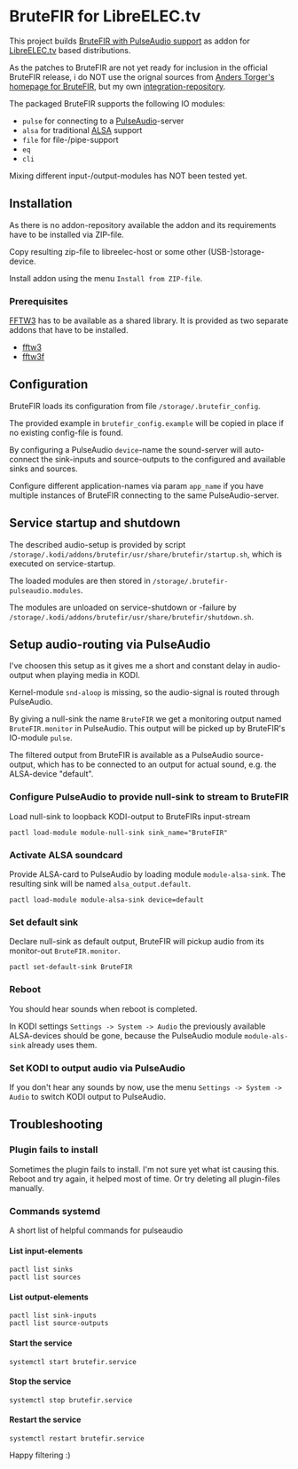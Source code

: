 # BruteFIR for LibreELEC.tv

This project builds [BruteFIR with PulseAudio support](https://github.com/chipfunk/brutefir) as addon for [LibreELEC.tv](https://libreelec.tv) based distributions.

As the patches to BruteFIR are not yet ready for inclusion in the official BruteFIR release, i do NOT use the orignal sources from [Anders Torger's homepage for BruteFIR](http://www.ludd.ltu.se/~torger/brutefir.html), but my own [integration-repository](https://github.com/chipfunk/brutefir).


The packaged BruteFIR supports the following IO modules:

- `pulse` for connecting to a [PulseAudio](https://www.freedesktop.org/wiki/Software/PulseAudio/)-server
- `alsa` for traditional [ALSA](https://www.alsa-project.org/) support
- `file` for file-/pipe-support
- `eq`
- `cli`

Mixing different input-/output-modules has NOT been tested yet.


## Installation

As there is no addon-repository available the addon and its requirements have to be installed via ZIP-file.

Copy resulting zip-file to libreelec-host or some other (USB-)storage-device.

Install addon using the menu `Install from ZIP-file`.


### Prerequisites

[FFTW3](https://fftw.org) has to be available as a shared library. It is provided as two separate addons that have to be installed.

- [fftw3](https://github.com/chipfunk/LibreELEC.tv-addon-fftw3//releases)
- [fftw3f](https://github.com/chipfunk/LibreELEC.tv-addon-fftw3f//releases)


## Configuration

BruteFIR loads its configuration from file `/storage/.brutefir_config`.

The provided example in `brutefir_config.example` will be copied in place if no existing config-file is found.

By configuring a PulseAudio `device`-name the sound-server will auto-connect the sink-inputs and source-outputs to the configured and available sinks and sources.

Configure different application-names via param `app_name` if you have multiple instances of BruteFIR connecting to the same PulseAudio-server.


## Service startup and shutdown

The described audio-setup is provided by script `/storage/.kodi/addons/brutefir/usr/share/brutefir/startup.sh`, which is executed on service-startup.

The loaded modules are then stored in `/storage/.brutefir-pulseaudio.modules`.

The modules are unloaded on service-shutdown or -failure by `/storage/.kodi/addons/brutefir/usr/share/brutefir/shutdown.sh`.


## Setup audio-routing via PulseAudio

I've choosen this setup as it gives me a short and constant delay in audio-output when playing media in KODI.

Kernel-module `snd-aloop` is missing, so the audio-signal is routed through PulseAudio.

By giving a null-sink the name `BruteFIR` we get a monitoring output named `BruteFIR.monitor` in PulseAudio.
This output will be picked up by BruteFIR's IO-module `pulse`.

The filtered output from BruteFIR is available as a PulseAudio source-output,
which has to be connected to an output for actual sound, e.g. the ALSA-device "default".


### Configure PulseAudio to provide null-sink to stream to BruteFIR

Load null-sink to loopback KODI-output to BruteFIRs input-stream

    pactl load-module module-null-sink sink_name="BruteFIR"


### Activate ALSA soundcard

Provide ALSA-card to PulseAudio by loading module `module-alsa-sink`. The resulting sink will be named `alsa_output.default`.

    pactl load-module module-alsa-sink device=default


### Set default sink

Declare null-sink as default output, BruteFIR will pickup audio from its monitor-out `BruteFIR.monitor`.

    pactl set-default-sink BruteFIR


### Reboot

You should hear sounds when reboot is completed.

In KODI settings `Settings -> System -> Audio` the previously available ALSA-devices should be gone, because the PulseAudio module `module-als-sink` already uses them.


### Set KODI to output audio via PulseAudio

If you don't hear any sounds by now, use the menu `Settings -> System -> Audio` to switch KODI output to PulseAudio.


## Troubleshooting

### Plugin fails to install

Sometimes the plugin fails to install. I'm not sure yet what ist causing this.
Reboot and try again, it helped most of time.
Or try deleting all plugin-files manually.


### Commands systemd

A short list of helpful commands for pulseaudio

#### List input-elements

    pactl list sinks
    pactl list sources

#### List output-elements

    pactl list sink-inputs
    pactl list source-outputs


#### Start the service

    systemctl start brutefir.service


#### Stop the service

    systemctl stop brutefir.service


#### Restart the service

    systemctl restart brutefir.service


Happy filtering :)

